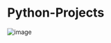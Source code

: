 # Python-Projects
![image](https://user-images.githubusercontent.com/106083603/210041014-c6bf42f9-ee21-42dd-9e28-738e4aa12fbb.png)
